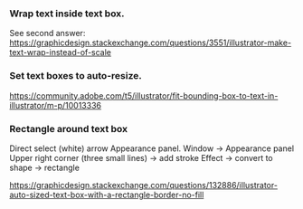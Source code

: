 ### Wrap text inside text box. 

See second answer: https://graphicdesign.stackexchange.com/questions/3551/illustrator-make-text-wrap-instead-of-scale

### Set text boxes to auto-resize. 

https://community.adobe.com/t5/illustrator/fit-bounding-box-to-text-in-illustrator/m-p/10013336

### Rectangle around text box

Direct select (white) arrow
Appearance panel. Window -> Appearance panel
Upper right corner (three small lines) -> add stroke
Effect -> convert to shape -> rectangle

https://graphicdesign.stackexchange.com/questions/132886/illustrator-auto-sized-text-box-with-a-rectangle-border-no-fill


